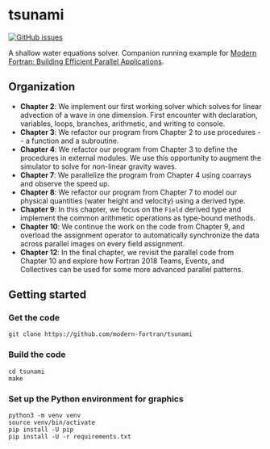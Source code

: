 # tsunami

[![GitHub issues](https://img.shields.io/github/issues/modern-fortran/tsunami.svg)](https://github.com/modern-fortran/tsunami/issues)

A shallow water equations solver. 
Companion running example for [Modern Fortran: Building Efficient Parallel Applications](https://www.manning.com/books/modern-fortran?a_aid=modernfortran&a_bid=2dc4d442).

## Organization

* **Chapter 2**: We implement our first working solver which solves for linear advection of a wave in one dimension.
First encounter with declaration, variables, loops, branches, arithmetic, and writing to console.
* **Chapter 3**: We refactor our program from Chapter 2 to use procedures -- a function and a subroutine.
* **Chapter 4**: We refactor our program from Chapter 3 to define the procedures in external modules. 
We use this opportunity to augment the simulator to solve for non-linear gravity waves.
* **Chapter 7**: We parallelize the program from Chapter 4 using coarrays and observe the speed up.
* **Chapter 8**: We refactor our program from Chapter 7 to model our physical quantities (water height and velocity)
using a derived type.
* **Chapter 9**: In this chapter, we focus on the `Field` derived type and implement the common arithmetic operations
as type-bound methods. 
* **Chapter 10**: We continue the work on the code from Chapter 9, and overload the assignment operator to 
automatically synchronize the data across parallel images on every field assignment.
* **Chapter 12**: In the final chapter, we revisit the parallel code from Chapter 10 and explore how Fortran 2018
Teams, Events, and Collectives can be used for some more advanced parallel patterns.

## Getting started

### Get the code

```
git clone https://github.com/modern-fortran/tsunami
```

### Build the code

```
cd tsunami
make
```

### Set up the Python environment for graphics

```
python3 -m venv venv
source venv/bin/activate
pip install -U pip
pip install -U -r requirements.txt
```
